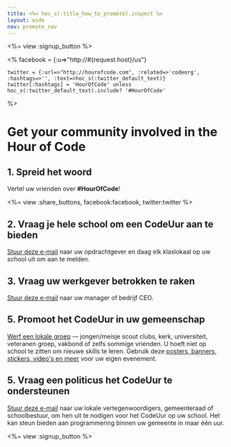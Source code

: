 ```yaml
---
title: <%= hoc_s(:title_how_to_promote).inspect %>
layout: wide
nav: promote_nav
---
```

<%= view :signup_button %>

<%
    facebook = {:u=>"http://#{request.host}/us"}

    twitter = {:url=>"http://hourofcode.com", :related=>'codeorg', :hashtags=>'', :text=>hoc_s(:twitter_default_text)}
    twitter[:hashtags] = 'HourOfCode' unless hoc_s(:twitter_default_text).include? '#HourOfCode'
%>

# Get your community involved in the Hour of Code

## 1. Spreid het woord

Vertel uw vrienden over **#HourOfCode**!

<%= view :share_buttons, facebook:facebook, twitter:twitter %>

## 2. Vraag je hele school om een CodeUur aan te bieden

[Stuur deze e-mail](<%= resolve_url('/promote/resources#sample-emails') %>) naar uw opdrachtgever en daag elk klaslokaal op uw school uit om aan te melden.

## 3. Vraag uw werkgever betrokken te raken

[Stuur deze e-mail](<%= resolve_url('/promote/resources#sample-emails') %>) naar uw manager of bedrijf CEO.

## 5. Promoot het CodeUur in uw gemeenschap

[Werf een lokale groep](<%= resolve_url('/promote/resources#sample-emails') %>) — jongen/meisje scout clubs, kerk, universiteit, veteranen groep, vakbond of zelfs sommige vrienden. U hoeft niet op school te zitten om nieuwe skills te leren. Gebruik deze [posters, banners, stickers, video's en meer](<%= resolve_url('/promote/resources') %>) voor uw eigen evenement.

## 5. Vraag een politicus het CodeUur te ondersteunen

[Stuur deze e-mail](<%= resolve_url('/promote/resources#sample-emails') %>) naar uw lokale vertegenwoordigers, gemeenteraad of schoolbestuur, om hen uit te nodigen voor het CodeUur op uw school. Het kan steun bieden aan programmering binnen uw gemeente in maar één uur.

<%= view :signup_button %>